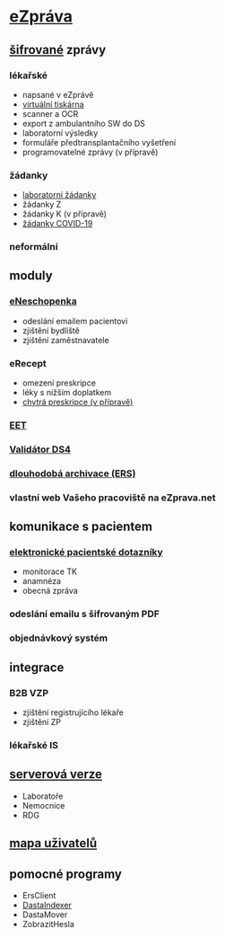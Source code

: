 # [eZpráva](https://docs.google.com/document/d/1-0ye8J10lCAV0GusRe7Er28ygvMjy_ksJ0D99PGc1XI)
## [šifrované](https://ezprava.net/ezprava.pdf) zprávy
### lékařské
- napsané v eZprávě
- [virtuální tiskárna](https://docs.google.com/document/d/1-0ye8J10lCAV0GusRe7Er28ygvMjy_ksJ0D99PGc1XI/edit#bookmark=id.ffzgk0o5qyok)
- scanner a OCR
- export z ambulantního SW do DS
- laboratorní výsledky
- formuláře předtransplantačního vyšetření
- programovatelné zprávy (v přípravě)
### žádanky
- [laboratorní žádanky](https://docs.google.com/document/d/1xm3i-xIZXC-8fIF4PttduFhNQHCEsJgvAY2ezt0RFnI/)
- žádanky Z
- žádanky K (v přípravě)
- [žádanky COVID-19](https://docs.google.com/document/d/1S2HIl3vIjo7ArkXIfFHbb9BbhOH5i9ZAnVChbscI6kQ/)

### neformální

## moduly
### [eNeschopenka](https://docs.google.com/document/d/1Zs1mjracVOD29KJVtmhDHq2MNk5WhG_8qMyyiWvlHTI)
- odeslání emailem pacientovi
- zjištění bydliště
- zjištění zaměstnavatele
### eRecept
- omezení preskripce
- léky s nižším doplatkem
- [chytrá preskripce (v přípravě)](https://docs.google.com/document/d/1Hi8wJtMSpOb8BKpeC3BbwyF6l5wz9NF2ss4T3zKTExo/)
### [EET](https://docs.google.com/document/d/1YXcFJGjW_YOxKuPVjgXdCL_Sy0qBIDdd318Vl2Eg2tA)
### [Validátor DS4](https://ezprava.net/ds4)
### [dlouhodobá archivace (ERS)](https://docs.google.com/document/d/1QAonFuSOaWJ88awGCUAs8Jz2IVbrhdVfyBZx703M-_8)
### vlastní web Vašeho pracoviště na eZprava.net

## komunikace s pacientem
### [elektronické pacientské dotazníky](https://docs.google.com/document/d/16Xp4420WuXOV6ptvaDmJlNH0IAs9cM5vYCAwC2xCy-c/)
- monitorace TK
- anamnéza
- obecná zpráva
### odeslání emailu s šifrovaným PDF
### objednávkový systém

## integrace
### B2B VZP
- zjištění registrujícího lékaře
- zjištění ZP
### lékařské IS

## [serverová verze](https://docs.google.com/document/d/1xbt-hgWLakeKyGMubvh1JMWpPUWHwXkCgmM3GLdujU0/edit)
- Laboratoře
- Nemocnice
- RDG

## [mapa uživatelů](https://ezprava.net/uzivatele.html)

## pomocné programy
- ErsClient
- [DastaIndexer](https://ezprava.net/DastaIndexer.rar)
- DastaMover
- ZobrazitHesla